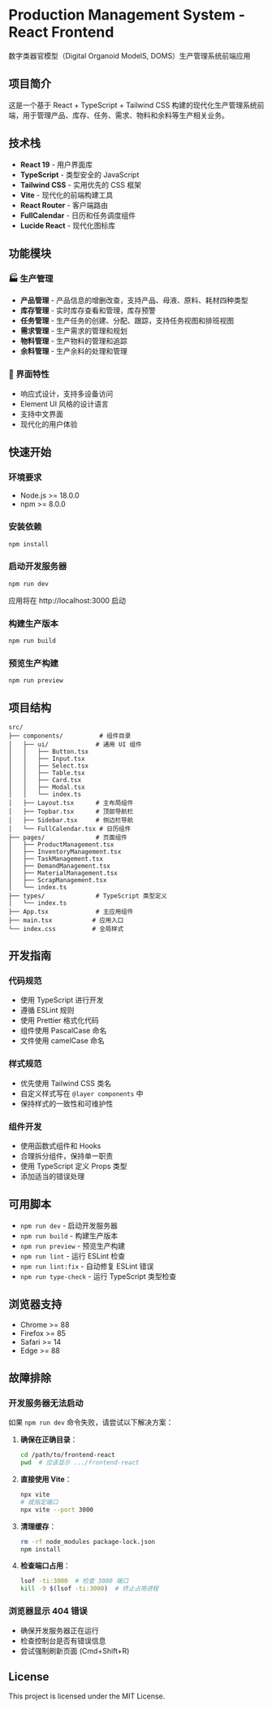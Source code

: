 # Production Management System - React Frontend

数字类器官模型（Digital Organoid ModelS, DOMS）生产管理系统前端应用

## 项目简介

这是一个基于 React + TypeScript + Tailwind CSS 构建的现代化生产管理系统前端，用于管理产品、库存、任务、需求、物料和余料等生产相关业务。

## 技术栈

- **React 19** - 用户界面库
- **TypeScript** - 类型安全的 JavaScript
- **Tailwind CSS** - 实用优先的 CSS 框架
- **Vite** - 现代化的前端构建工具
- **React Router** - 客户端路由
- **FullCalendar** - 日历和任务调度组件
- **Lucide React** - 现代化图标库

## 功能模块

### 🏭 生产管理
- **产品管理** - 产品信息的增删改查，支持产品、母液、原料、耗材四种类型
- **库存管理** - 实时库存查看和管理，库存预警
- **任务管理** - 生产任务的创建、分配、跟踪，支持任务视图和排班视图
- **需求管理** - 生产需求的管理和规划
- **物料管理** - 生产物料的管理和追踪
- **余料管理** - 生产余料的处理和管理

### 🎨 界面特性
- 响应式设计，支持多设备访问
- Element UI 风格的设计语言
- 支持中文界面
- 现代化的用户体验

## 快速开始

### 环境要求
- Node.js >= 18.0.0
- npm >= 8.0.0

### 安装依赖
```bash
npm install
```

### 启动开发服务器
```bash
npm run dev
```

应用将在 http://localhost:3000 启动

### 构建生产版本
```bash
npm run build
```

### 预览生产构建
```bash
npm run preview
```

## 项目结构

```
src/
├── components/          # 组件目录
│   ├── ui/             # 通用 UI 组件
│   │   ├── Button.tsx
│   │   ├── Input.tsx
│   │   ├── Select.tsx
│   │   ├── Table.tsx
│   │   ├── Card.tsx
│   │   ├── Modal.tsx
│   │   └── index.ts
│   ├── Layout.tsx      # 主布局组件
│   ├── Topbar.tsx      # 顶部导航栏
│   ├── Sidebar.tsx     # 侧边栏导航
│   └── FullCalendar.tsx # 日历组件
├── pages/              # 页面组件
│   ├── ProductManagement.tsx
│   ├── InventoryManagement.tsx
│   ├── TaskManagement.tsx
│   ├── DemandManagement.tsx
│   ├── MaterialManagement.tsx
│   ├── ScrapManagement.tsx
│   └── index.ts
├── types/              # TypeScript 类型定义
│   └── index.ts
├── App.tsx             # 主应用组件
├── main.tsx           # 应用入口
└── index.css          # 全局样式
```

## 开发指南

### 代码规范
- 使用 TypeScript 进行开发
- 遵循 ESLint 规则
- 使用 Prettier 格式化代码
- 组件使用 PascalCase 命名
- 文件使用 camelCase 命名

### 样式规范
- 优先使用 Tailwind CSS 类名
- 自定义样式写在 `@layer components` 中
- 保持样式的一致性和可维护性

### 组件开发
- 使用函数式组件和 Hooks
- 合理拆分组件，保持单一职责
- 使用 TypeScript 定义 Props 类型
- 添加适当的错误处理

## 可用脚本

- `npm run dev` - 启动开发服务器
- `npm run build` - 构建生产版本
- `npm run preview` - 预览生产构建
- `npm run lint` - 运行 ESLint 检查
- `npm run lint:fix` - 自动修复 ESLint 错误
- `npm run type-check` - 运行 TypeScript 类型检查

## 浏览器支持

- Chrome >= 88
- Firefox >= 85
- Safari >= 14
- Edge >= 88

## 故障排除

### 开发服务器无法启动
如果 `npm run dev` 命令失败，请尝试以下解决方案：

1. **确保在正确目录**：
   ```bash
   cd /path/to/frontend-react
   pwd  # 应该显示 .../frontend-react
   ```

2. **直接使用 Vite**：
   ```bash
   npx vite
   # 或指定端口
   npx vite --port 3000
   ```

3. **清理缓存**：
   ```bash
   rm -rf node_modules package-lock.json
   npm install
   ```

4. **检查端口占用**：
   ```bash
   lsof -ti:3000  # 检查 3000 端口
   kill -9 $(lsof -ti:3000)  # 终止占用进程
   ```

### 浏览器显示 404 错误
- 确保开发服务器正在运行
- 检查控制台是否有错误信息
- 尝试强制刷新页面 (Cmd+Shift+R)

## License

This project is licensed under the MIT License.
